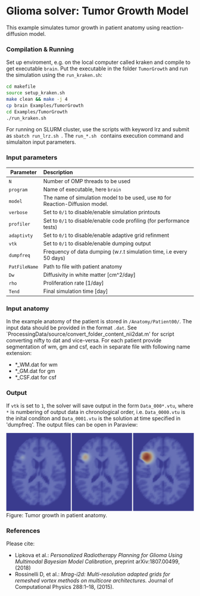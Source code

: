 # Glioma solver: Tumor Growth Model
This example simulates tumor growth in patient anatomy using reaction-diffusion model. 

### Compilation & Running
Set up enviroment, e.g. on the local computer called kraken and compile to get executable ```brain```. Put the executable in the folder ```TumorGrowth``` and run the simulation using the ```run_kraken.sh```:
```sh
cd makefile
source setup_kraken.sh
make clean && make -j 4
cp brain Examples/TumorGrowth 
cd Examples/TumorGrowth
./run_kraken.sh
```
For running on SLURM cluster, use the scripts with keyword lrz and submit as  ```sbatch run_lrz.sh ```. The  ```run_*.sh ``` contains execution command and simulaiton input parameters.

### Input parameters

| Parameter        | Description     |
| ------------- |:-----------------|
| `N`  | Number of OMP threads to be used|
| `program`   | Name of executable, here `brain` |
| `model`   | The name of simulation model to be used, use `RD` for Reaction-Diffusion model. |
| `verbose`   | Set to `0/1` to disable/enable simulation printouts |
| `profiler`   | Set to `0/1` to disable/enable code profiling (for performance tests) |
| `adaptivty`   | Set to `0/1` to disable/enable adaptive grid refinment |
| `vtk`   | Set to `0/1` to disable/enable dumping output |
| `dumpfreq`   | Frequency of data dumping (w.r.t simulation time, i.e every 50 days) |
| `PatFileName`   | Path to file with patient anatomy |
| `Dw`    | Diffusivity in white matter [cm^2/day] |
| `rho`   | Proliferation rate [1/day] |
| `Tend`  | Final simulation time [day] |

### Input anatomy
In the example anatomy of the patient is stored in `/Anatomy/Patient00/`. The input data should be provided in the format `.dat`. See `ProcessingData/source/convert_folder_content_nii2dat.m' for script converting nifty to dat and vice-versa. For each patient provide segmentation of wm, gm and csf, each in separate file with following name extension:
* *_WM.dat for wm
* *_GM.dat for gm
* *_CSF.dat for csf
 
### Output
If `vtk` is set to `1`, the solver will save output in the form `Data_000*.vtu`, where `*` is numbering of output data in chronological order, i.e. `Data_0000.vtu` is the inital conditon and `Data_0001.vtu` is the solution at time specified in 'dumpfreq'. The output files can be open in Paraview:

![alt text](../figures/TumorGrowth.jpg)
Figure: Tumor growth in patient anatomy.


### References
Please cite:
* Lipkova et al.: *Personalized Radiotherapy Planning for Glioma Using Multimodal Bayesian Model Calibration*, preprint arXiv:1807.00499, (2018)
* Rossinelli D, et al.: *Mrag-i2d: Multi-resolution adapted grids for remeshed vortex methods on multicore architectures.* Journal of Computational Physics 288:1–18, (2015).
